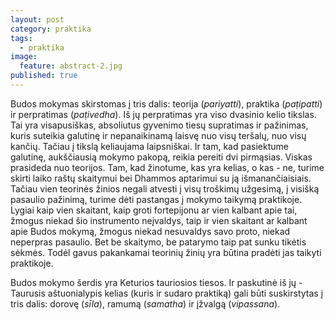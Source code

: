 ```yaml
---
layout: post
category: praktika
tags:
  - praktika
image:
  feature: abstract-2.jpg
published: true
---
```


Budos mokymas skirstomas į tris dalis: teorija (*pariyatti*), praktika (*paṭipatti*) ir perpratimas (*paṭivedha*). Iš jų perpratimas yra viso dvasinio kelio tikslas. Tai yra visapusiškas, absoliutus gyvenimo tiesų supratimas ir pažinimas, kuris suteikia galutinę ir nepanaikinamą laisvę nuo visų teršalų, nuo visų kančių. Tačiau į tikslą keliaujama laipsniškai. Ir tam, kad pasiektume galutinę, aukščiausią mokymo pakopą, reikia pereiti dvi pirmąsias. Viskas prasideda nuo teorijos. Tam, kad žinotume, kas yra kelias, o kas - ne, turime skirti laiko raštų skaitymui bei Dhammos aptarimui su ją išmanančiaisiais. Tačiau vien teorinės žinios negali atvesti į visų troškimų užgesimą, į visišką pasaulio pažinimą, turime dėti pastangas į mokymo taikymą praktikoje. Lygiai kaip vien skaitant, kaip groti fortepijonu ar vien kalbant apie tai, žmogus niekad šio instrumento neįvaldys, taip ir vien skaitant ar kalbant apie Budos mokymą, žmogus niekad nesuvaldys savo proto, niekad neperpras pasaulio. Bet be skaitymo, be patarymo taip pat sunku tikėtis sėkmės. Todėl gavus pakankamai teorinių žinių yra būtina pradėti jas taikyti praktikoje.

Budos mokymo šerdis yra Keturios tauriosios tiesos. Ir paskutinė iš jų - Taurusis aštuonialypis kelias (kuris ir sudaro praktiką) gali būti suskirstytas į tris dalis: dorovę (*sīla*), ramumą (*samatha*) ir įžvalgą (*vipassana*).

<figure>
	<a href="{{ site.url }}/images/pa-auk-meditation-chart-sayadaw-lt.jpg"><img src="{{ site.url }}/images/pa-auk-meditation-chart-sayadaw-lt.jpg" alt=""></a>
</figure>
